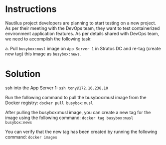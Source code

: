 # Instructions

Nautilus project developers are planning to start testing on a new project. As per their meeting with the DevOps team, they want to test containerized environment application features. As per details shared with DevOps team, we need to accomplish the following task:

a.  Pull `busybox:musl` image on `App Server 1` in Stratos DC and re-tag (create new tag) this image as `busybox:news`.

# Solution

ssh into the App Server 1: `ssh tony@172.16.238.10`

Run the following command to pull the busybox:musl image from the Docker registry: `docker pull busybox:musl`

After pulling the busybox:musl image, you can create a new tag for the image using the following command: `docker tag busybox:musl busybox:news`

You can verify that the new tag has been created by running the following command:  `docker images`
